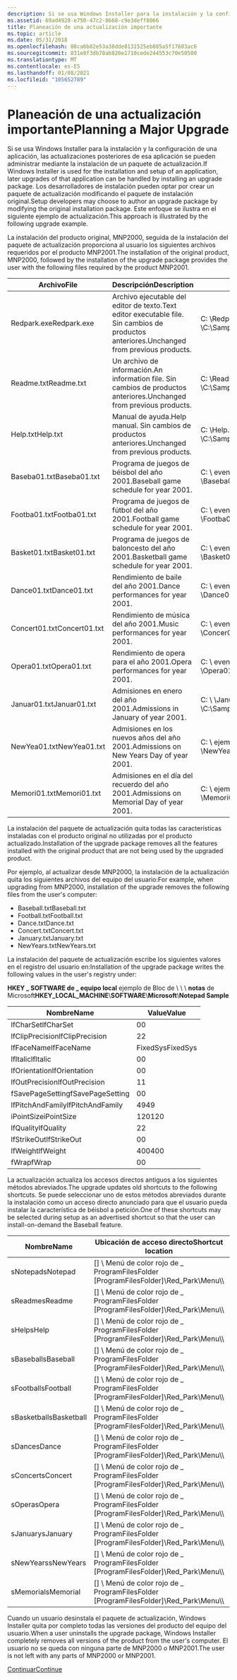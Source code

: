 ```yaml
---
description: Si se usa Windows Installer para la instalación y la configuración de una aplicación, las actualizaciones posteriores de esa aplicación se pueden administrar mediante la instalación de un paquete de actualización.
ms.assetid: 69ad4928-e750-47c2-8668-c9e3deff8066
title: Planeación de una actualización importante
ms.topic: article
ms.date: 05/31/2018
ms.openlocfilehash: 88ca6b82e53a38dde8131525eb885a5f17603ac6
ms.sourcegitcommit: 831e8f3db78ab820e1710cede244553c70e50500
ms.translationtype: MT
ms.contentlocale: es-ES
ms.lasthandoff: 01/08/2021
ms.locfileid: "105652789"
---
```

# <a name="planning-a-major-upgrade"></a><span data-ttu-id="26126-103">Planeación de una actualización importante</span><span class="sxs-lookup"><span data-stu-id="26126-103">Planning a Major Upgrade</span></span>

<span data-ttu-id="26126-104">Si se usa Windows Installer para la instalación y la configuración de una aplicación, las actualizaciones posteriores de esa aplicación se pueden administrar mediante la instalación de un paquete de actualización.</span><span class="sxs-lookup"><span data-stu-id="26126-104">If Windows Installer is used for the installation and setup of an application, later upgrades of that application can be handled by installing an upgrade package.</span></span> <span data-ttu-id="26126-105">Los desarrolladores de instalación pueden optar por crear un paquete de actualización modificando el paquete de instalación original.</span><span class="sxs-lookup"><span data-stu-id="26126-105">Setup developers may choose to author an upgrade package by modifying the original installation package.</span></span> <span data-ttu-id="26126-106">Este enfoque se ilustra en el siguiente ejemplo de actualización.</span><span class="sxs-lookup"><span data-stu-id="26126-106">This approach is illustrated by the following upgrade example.</span></span>

<span data-ttu-id="26126-107">La instalación del producto original, MNP2000, seguida de la instalación del paquete de actualización proporciona al usuario los siguientes archivos requeridos por el producto MNP2001.</span><span class="sxs-lookup"><span data-stu-id="26126-107">The installation of the original product, MNP2000, followed by the installation of the upgrade package provides the user with the following files required by the product MNP2001.</span></span>



| <span data-ttu-id="26126-108">Archivo</span><span class="sxs-lookup"><span data-stu-id="26126-108">File</span></span>          | <span data-ttu-id="26126-109">Descripción</span><span class="sxs-lookup"><span data-stu-id="26126-109">Description</span></span>                                                    | <span data-ttu-id="26126-110">Ruta de acceso al origen</span><span class="sxs-lookup"><span data-stu-id="26126-110">Path to source</span></span>                                    | <span data-ttu-id="26126-111">Ruta de acceso al destino</span><span class="sxs-lookup"><span data-stu-id="26126-111">Path to target</span></span>                                          |
|---------------|----------------------------------------------------------------|---------------------------------------------------|---------------------------------------------------------|
| <span data-ttu-id="26126-112">Redpark.exe</span><span class="sxs-lookup"><span data-stu-id="26126-112">Redpark.exe</span></span>   | <span data-ttu-id="26126-113">Archivo ejecutable del editor de texto.</span><span class="sxs-lookup"><span data-stu-id="26126-113">Text editor executable file.</span></span> <span data-ttu-id="26126-114">Sin cambios de productos anteriores.</span><span class="sxs-lookup"><span data-stu-id="26126-114">Unchanged from previous products.</span></span> | <span data-ttu-id="26126-115">C: \\Redpark.exe del Bloc de notas de ejemplo \\ \\</span><span class="sxs-lookup"><span data-stu-id="26126-115">C:\\Sample\\Notepad\\Redpark.exe</span></span>                  | <span data-ttu-id="26126-116">\[Redpark.exe en el \] \\ \_ estacionamiento rojo \\</span><span class="sxs-lookup"><span data-stu-id="26126-116">\[ProgramFilesFolder\]\\Red\_Park\\Redpark.exe</span></span>          |
| <span data-ttu-id="26126-117">Readme.txt</span><span class="sxs-lookup"><span data-stu-id="26126-117">Readme.txt</span></span>    | <span data-ttu-id="26126-118">Un archivo de información.</span><span class="sxs-lookup"><span data-stu-id="26126-118">An information file.</span></span> <span data-ttu-id="26126-119">Sin cambios de productos anteriores.</span><span class="sxs-lookup"><span data-stu-id="26126-119">Unchanged from previous products.</span></span>         | <span data-ttu-id="26126-120">C: \\Readme.txt del Bloc de notas de ejemplo \\ \\</span><span class="sxs-lookup"><span data-stu-id="26126-120">C:\\Sample\\Notepad\\Readme.txt</span></span>                   | <span data-ttu-id="26126-121">\[Readme.txt en el \] \\ \_ estacionamiento rojo \\</span><span class="sxs-lookup"><span data-stu-id="26126-121">\[ProgramFilesFolder\]\\Red\_Park\\Readme.txt</span></span>           |
| <span data-ttu-id="26126-122">Help.txt</span><span class="sxs-lookup"><span data-stu-id="26126-122">Help.txt</span></span>      | <span data-ttu-id="26126-123">Manual de ayuda.</span><span class="sxs-lookup"><span data-stu-id="26126-123">Help manual.</span></span> <span data-ttu-id="26126-124">Sin cambios de productos anteriores.</span><span class="sxs-lookup"><span data-stu-id="26126-124">Unchanged from previous products.</span></span>                 | <span data-ttu-id="26126-125">C: \\Help.txt del Bloc de notas de ejemplo \\ \\</span><span class="sxs-lookup"><span data-stu-id="26126-125">C:\\Sample\\Notepad\\Help.txt</span></span>                     | <span data-ttu-id="26126-126">No instalado.</span><span class="sxs-lookup"><span data-stu-id="26126-126">Not installed.</span></span> <span data-ttu-id="26126-127">Siempre ejecute desde el origen.</span><span class="sxs-lookup"><span data-stu-id="26126-127">Always run-from-source.</span></span>                  |
| <span data-ttu-id="26126-128">Baseba01.txt</span><span class="sxs-lookup"><span data-stu-id="26126-128">Baseba01.txt</span></span>  | <span data-ttu-id="26126-129">Programa de juegos de béisbol del año 2001.</span><span class="sxs-lookup"><span data-stu-id="26126-129">Baseball game schedule for year 2001.</span></span>                          | <span data-ttu-id="26126-130">C: \\ eventos del Bloc de notas de ejemplo \\ \\ \\Baseba01.txt</span><span class="sxs-lookup"><span data-stu-id="26126-130">C:\\Sample\\Notepad\\Events\\Baseba01.txt</span></span>         | <span data-ttu-id="26126-131">\[\] \\Baseball.txt para \_ deportes de estacionamiento rojo \\ \\</span><span class="sxs-lookup"><span data-stu-id="26126-131">\[ProgramFilesFolder\]\\Red\_Park\\Sports\\Baseball.txt</span></span> |
| <span data-ttu-id="26126-132">Footba01.txt</span><span class="sxs-lookup"><span data-stu-id="26126-132">Footba01.txt</span></span>  | <span data-ttu-id="26126-133">Programa de juegos de fútbol del año 2001.</span><span class="sxs-lookup"><span data-stu-id="26126-133">Football game schedule for year 2001.</span></span>                          | <span data-ttu-id="26126-134">C: \\ eventos del Bloc de notas de ejemplo \\ \\ \\Footba01.txt</span><span class="sxs-lookup"><span data-stu-id="26126-134">C:\\Sample\\Notepad\\Events\\Footba01.txt</span></span>         | <span data-ttu-id="26126-135">\[\] \\Football.txt para \_ deportes de estacionamiento rojo \\ \\</span><span class="sxs-lookup"><span data-stu-id="26126-135">\[ProgramFilesFolder\]\\Red\_Park\\Sports\\Football.txt</span></span> |
| <span data-ttu-id="26126-136">Basket01.txt</span><span class="sxs-lookup"><span data-stu-id="26126-136">Basket01.txt</span></span>  | <span data-ttu-id="26126-137">Programa de juegos de baloncesto del año 2001.</span><span class="sxs-lookup"><span data-stu-id="26126-137">Basketball game schedule for year 2001.</span></span>                        | <span data-ttu-id="26126-138">C: \\ eventos del Bloc de notas de ejemplo \\ \\ \\Basket01.txt</span><span class="sxs-lookup"><span data-stu-id="26126-138">C:\\Sample\\Notepad\\Events\\Basket01.txt</span></span>         | <span data-ttu-id="26126-139">\[\] \\Basket01.txt para \_ deportes de estacionamiento rojo \\ \\</span><span class="sxs-lookup"><span data-stu-id="26126-139">\[ProgramFilesFolder\]\\Red\_Park\\Sports\\Basket01.txt</span></span> |
| <span data-ttu-id="26126-140">Dance01.txt</span><span class="sxs-lookup"><span data-stu-id="26126-140">Dance01.txt</span></span>   | <span data-ttu-id="26126-141">Rendimiento de baile del año 2001.</span><span class="sxs-lookup"><span data-stu-id="26126-141">Dance performances for year 2001.</span></span>                              | <span data-ttu-id="26126-142">C: \\ eventos del Bloc de notas de ejemplo \\ \\ \\Dance01.txt</span><span class="sxs-lookup"><span data-stu-id="26126-142">C:\\Sample\\Notepad\\Events\\Dance01.txt</span></span>          | <span data-ttu-id="26126-143">\[\] \\ \_Dance.txt artes de estacionamiento rojo \\ \\</span><span class="sxs-lookup"><span data-stu-id="26126-143">\[ProgramFilesFolder\]\\Red\_Park\\Arts\\Dance.txt</span></span>      |
| <span data-ttu-id="26126-144">Concert01.txt</span><span class="sxs-lookup"><span data-stu-id="26126-144">Concert01.txt</span></span> | <span data-ttu-id="26126-145">Rendimiento de música del año 2001.</span><span class="sxs-lookup"><span data-stu-id="26126-145">Music performances for year 2001.</span></span>                              | <span data-ttu-id="26126-146">C: \\ eventos del Bloc de notas de ejemplo \\ \\ \\Concer01.txt</span><span class="sxs-lookup"><span data-stu-id="26126-146">C:\\Sample\\Notepad\\Events\\Concer01.txt</span></span>         | <span data-ttu-id="26126-147">\[\] \\ \_Concert.txt artes de estacionamiento rojo \\ \\</span><span class="sxs-lookup"><span data-stu-id="26126-147">\[ProgramFilesFolder\]\\Red\_Park\\Arts\\Concert.txt</span></span>    |
| <span data-ttu-id="26126-148">Opera01.txt</span><span class="sxs-lookup"><span data-stu-id="26126-148">Opera01.txt</span></span>   | <span data-ttu-id="26126-149">Rendimiento de opera para el año 2001.</span><span class="sxs-lookup"><span data-stu-id="26126-149">Opera performances for year 2001.</span></span>                              | <span data-ttu-id="26126-150">C: \\ eventos del Bloc de notas de ejemplo \\ \\ \\Opera01.txt</span><span class="sxs-lookup"><span data-stu-id="26126-150">C:\\Sample\\Notepad\\Events\\Opera01.txt</span></span>          | <span data-ttu-id="26126-151">\[\] \\ \_Opera01.txt artes de estacionamiento rojo \\ \\</span><span class="sxs-lookup"><span data-stu-id="26126-151">\[ProgramFilesFolder\]\\Red\_Park\\Arts\\Opera01.txt</span></span>    |
| <span data-ttu-id="26126-152">Januar01.txt</span><span class="sxs-lookup"><span data-stu-id="26126-152">Januar01.txt</span></span>  | <span data-ttu-id="26126-153">Admisiones en enero del año 2001.</span><span class="sxs-lookup"><span data-stu-id="26126-153">Admissions in January of year 2001.</span></span>                            | <span data-ttu-id="26126-154">C: \\ \\Januar01.txt puerta de Bloc de notas de ejemplo \\ \\</span><span class="sxs-lookup"><span data-stu-id="26126-154">C:\\Sample\\Notepad\\Gate\\Januar01.txt</span></span>           | <span data-ttu-id="26126-155">\[January.txt de la \] \\ \_ puerta de estacionamiento rojo \\ \\</span><span class="sxs-lookup"><span data-stu-id="26126-155">\[ProgramFilesFolder\]\\Red\_Park\\Gate\\January.txt</span></span>    |
| <span data-ttu-id="26126-156">NewYea01.txt</span><span class="sxs-lookup"><span data-stu-id="26126-156">NewYea01.txt</span></span>  | <span data-ttu-id="26126-157">Admisiones en los nuevos años del año 2001.</span><span class="sxs-lookup"><span data-stu-id="26126-157">Admissions on New Years Day of year 2001.</span></span>                      | <span data-ttu-id="26126-158">C: \\ ejemplo de \\ festividad de puerta de Bloc de notas \\ \\ \\NewYea01.txt</span><span class="sxs-lookup"><span data-stu-id="26126-158">C:\\Sample\\Notepad\\Gate\\Holidays\\NewYea01.txt</span></span> | <span data-ttu-id="26126-159">\[NewYears.txt de la \] \\ \_ puerta de estacionamiento rojo \\ \\</span><span class="sxs-lookup"><span data-stu-id="26126-159">\[ProgramFilesFolder\]\\Red\_Park\\Gate\\NewYears.txt</span></span>   |
| <span data-ttu-id="26126-160">Memori01.txt</span><span class="sxs-lookup"><span data-stu-id="26126-160">Memori01.txt</span></span>  | <span data-ttu-id="26126-161">Admisiones en el día del recuerdo del año 2001.</span><span class="sxs-lookup"><span data-stu-id="26126-161">Admissions on Memorial Day of year 2001.</span></span>                       | <span data-ttu-id="26126-162">C: \\ ejemplo de \\ festividad de puerta de Bloc de notas \\ \\ \\Memori01.txt</span><span class="sxs-lookup"><span data-stu-id="26126-162">C:\\Sample\\Notepad\\Gate\\Holidays\\Memori01.txt</span></span> | <span data-ttu-id="26126-163">\[Memori01.txt de la \] \\ \_ puerta de estacionamiento rojo \\ \\</span><span class="sxs-lookup"><span data-stu-id="26126-163">\[ProgramFilesFolder\]\\Red\_Park\\Gate\\Memori01.txt</span></span>   |



 

<span data-ttu-id="26126-164">La instalación del paquete de actualización quita todas las características instaladas con el producto original no utilizadas por el producto actualizado.</span><span class="sxs-lookup"><span data-stu-id="26126-164">Installation of the upgrade package removes all the features installed with the original product that are not being used by the upgraded product.</span></span>

<span data-ttu-id="26126-165">Por ejemplo, al actualizar desde MNP2000, la instalación de la actualización quita los siguientes archivos del equipo del usuario:</span><span class="sxs-lookup"><span data-stu-id="26126-165">For example, when upgrading from MNP2000, installation of the upgrade removes the following files from the user's computer:</span></span>

-   <span data-ttu-id="26126-166">Baseball.txt</span><span class="sxs-lookup"><span data-stu-id="26126-166">Baseball.txt</span></span>
-   <span data-ttu-id="26126-167">Football.txt</span><span class="sxs-lookup"><span data-stu-id="26126-167">Football.txt</span></span>
-   <span data-ttu-id="26126-168">Dance.txt</span><span class="sxs-lookup"><span data-stu-id="26126-168">Dance.txt</span></span>
-   <span data-ttu-id="26126-169">Concert.txt</span><span class="sxs-lookup"><span data-stu-id="26126-169">Concert.txt</span></span>
-   <span data-ttu-id="26126-170">January.txt</span><span class="sxs-lookup"><span data-stu-id="26126-170">January.txt</span></span>
-   <span data-ttu-id="26126-171">NewYears.txt</span><span class="sxs-lookup"><span data-stu-id="26126-171">NewYears.txt</span></span>

<span data-ttu-id="26126-172">La instalación del paquete de actualización escribe los siguientes valores en el registro del usuario en:</span><span class="sxs-lookup"><span data-stu-id="26126-172">Installation of the upgrade package writes the following values in the user's registry under:</span></span>

<span data-ttu-id="26126-173">**HKEY \_ SOFTWARE de \_ equipo local** ejemplo de Bloc de \\  \\  \\ **notas** de Microsoft</span><span class="sxs-lookup"><span data-stu-id="26126-173">**HKEY\_LOCAL\_MACHINE**\\**SOFTWARE**\\**Microsoft**\\**Notepad Sample**</span></span>



| <span data-ttu-id="26126-174">Nombre</span><span class="sxs-lookup"><span data-stu-id="26126-174">Name</span></span>             | <span data-ttu-id="26126-175">Value</span><span class="sxs-lookup"><span data-stu-id="26126-175">Value</span></span>    |
|------------------|----------|
| <span data-ttu-id="26126-176">lfCharSet</span><span class="sxs-lookup"><span data-stu-id="26126-176">lfCharSet</span></span>        | <span data-ttu-id="26126-177">0</span><span class="sxs-lookup"><span data-stu-id="26126-177">0</span></span>        |
| <span data-ttu-id="26126-178">lfClipPrecision</span><span class="sxs-lookup"><span data-stu-id="26126-178">lfClipPrecision</span></span>  | <span data-ttu-id="26126-179">2</span><span class="sxs-lookup"><span data-stu-id="26126-179">2</span></span>        |
| <span data-ttu-id="26126-180">lfFaceName</span><span class="sxs-lookup"><span data-stu-id="26126-180">lfFaceName</span></span>       | <span data-ttu-id="26126-181">FixedSys</span><span class="sxs-lookup"><span data-stu-id="26126-181">FixedSys</span></span> |
| <span data-ttu-id="26126-182">lfItalic</span><span class="sxs-lookup"><span data-stu-id="26126-182">lfItalic</span></span>         | <span data-ttu-id="26126-183">0</span><span class="sxs-lookup"><span data-stu-id="26126-183">0</span></span>        |
| <span data-ttu-id="26126-184">lfOrientation</span><span class="sxs-lookup"><span data-stu-id="26126-184">lfOrientation</span></span>    | <span data-ttu-id="26126-185">0</span><span class="sxs-lookup"><span data-stu-id="26126-185">0</span></span>        |
| <span data-ttu-id="26126-186">lfOutPrecision</span><span class="sxs-lookup"><span data-stu-id="26126-186">lfOutPrecision</span></span>   | <span data-ttu-id="26126-187">1</span><span class="sxs-lookup"><span data-stu-id="26126-187">1</span></span>        |
| <span data-ttu-id="26126-188">fSavePageSetting</span><span class="sxs-lookup"><span data-stu-id="26126-188">fSavePageSetting</span></span> | <span data-ttu-id="26126-189">0</span><span class="sxs-lookup"><span data-stu-id="26126-189">0</span></span>        |
| <span data-ttu-id="26126-190">lfPitchAndFamily</span><span class="sxs-lookup"><span data-stu-id="26126-190">lfPitchAndFamily</span></span> | <span data-ttu-id="26126-191">49</span><span class="sxs-lookup"><span data-stu-id="26126-191">49</span></span>       |
| <span data-ttu-id="26126-192">iPointSize</span><span class="sxs-lookup"><span data-stu-id="26126-192">iPointSize</span></span>       | <span data-ttu-id="26126-193">120</span><span class="sxs-lookup"><span data-stu-id="26126-193">120</span></span>      |
| <span data-ttu-id="26126-194">lfQuality</span><span class="sxs-lookup"><span data-stu-id="26126-194">lfQuality</span></span>        | <span data-ttu-id="26126-195">2</span><span class="sxs-lookup"><span data-stu-id="26126-195">2</span></span>        |
| <span data-ttu-id="26126-196">lfStrikeOut</span><span class="sxs-lookup"><span data-stu-id="26126-196">lfStrikeOut</span></span>      | <span data-ttu-id="26126-197">0</span><span class="sxs-lookup"><span data-stu-id="26126-197">0</span></span>        |
| <span data-ttu-id="26126-198">lfWeight</span><span class="sxs-lookup"><span data-stu-id="26126-198">lfWeight</span></span>         | <span data-ttu-id="26126-199">400</span><span class="sxs-lookup"><span data-stu-id="26126-199">400</span></span>      |
| <span data-ttu-id="26126-200">fWrap</span><span class="sxs-lookup"><span data-stu-id="26126-200">fWrap</span></span>            | <span data-ttu-id="26126-201">0</span><span class="sxs-lookup"><span data-stu-id="26126-201">0</span></span>        |



 

<span data-ttu-id="26126-202">La actualización actualiza los accesos directos antiguos a los siguientes métodos abreviados.</span><span class="sxs-lookup"><span data-stu-id="26126-202">The upgrade updates old shortcuts to the following shortcuts.</span></span> <span data-ttu-id="26126-203">Se puede seleccionar uno de estos métodos abreviados durante la instalación como un acceso directo anunciado para que el usuario pueda instalar la característica de béisbol a petición.</span><span class="sxs-lookup"><span data-stu-id="26126-203">One of these shortcuts may be selected during setup as an advertised shortcut so that the user can install-on-demand the Baseball feature.</span></span>



| <span data-ttu-id="26126-204">Nombre</span><span class="sxs-lookup"><span data-stu-id="26126-204">Name</span></span>        | <span data-ttu-id="26126-205">Ubicación de acceso directo</span><span class="sxs-lookup"><span data-stu-id="26126-205">Shortcut location</span></span>                         | <span data-ttu-id="26126-206">Destino de acceso directo</span><span class="sxs-lookup"><span data-stu-id="26126-206">Shortcut target</span></span>                                           |
|-------------|-------------------------------------------|-----------------------------------------------------------|
| <span data-ttu-id="26126-207">sNotepad</span><span class="sxs-lookup"><span data-stu-id="26126-207">sNotepad</span></span>    | <span data-ttu-id="26126-208">\[\] \\ Menú de color rojo de \_ ProgramFilesFolder </span><span class="sxs-lookup"><span data-stu-id="26126-208">\[ProgramFilesFolder\]\\Red\_Park\\Menu</span></span>\\\\ | <span data-ttu-id="26126-209">\[Redpark.exe en el \] \\ \_ estacionamiento rojo \\</span><span class="sxs-lookup"><span data-stu-id="26126-209">\[ProgramFilesFolder\]\\Red\_Park\\Redpark.exe</span></span>            |
| <span data-ttu-id="26126-210">sReadme</span><span class="sxs-lookup"><span data-stu-id="26126-210">sReadme</span></span>     | <span data-ttu-id="26126-211">\[\] \\ Menú de color rojo de \_ ProgramFilesFolder </span><span class="sxs-lookup"><span data-stu-id="26126-211">\[ProgramFilesFolder\]\\Red\_Park\\Menu</span></span>\\\\ | <span data-ttu-id="26126-212">\[Readme.txt en el \] \\ \_ estacionamiento rojo \\</span><span class="sxs-lookup"><span data-stu-id="26126-212">\[ProgramFilesFolder\]\\Red\_Park\\Readme.txt</span></span>             |
| <span data-ttu-id="26126-213">sHelp</span><span class="sxs-lookup"><span data-stu-id="26126-213">sHelp</span></span>       | <span data-ttu-id="26126-214">\[\] \\ Menú de color rojo de \_ ProgramFilesFolder </span><span class="sxs-lookup"><span data-stu-id="26126-214">\[ProgramFilesFolder\]\\Red\_Park\\Menu</span></span>\\\\ | <span data-ttu-id="26126-215">\[ProgramFilesFolder \] \\ ejemplo del \\ bloc de notas \\Help.txt</span><span class="sxs-lookup"><span data-stu-id="26126-215">\[ProgramFilesFolder\]\\Sample\\Notepad\\Help.txt</span></span>         |
| <span data-ttu-id="26126-216">sBaseball</span><span class="sxs-lookup"><span data-stu-id="26126-216">sBaseball</span></span>   | <span data-ttu-id="26126-217">\[\] \\ Menú de color rojo de \_ ProgramFilesFolder </span><span class="sxs-lookup"><span data-stu-id="26126-217">\[ProgramFilesFolder\]\\Red\_Park\\Menu</span></span>\\\\ | <span data-ttu-id="26126-218">\[\] \\Baseba01.txt para \_ deportes de estacionamiento rojo \\ \\</span><span class="sxs-lookup"><span data-stu-id="26126-218">\[ProgramFilesFolder\]\\Red\_Park\\Sports\\Baseba01.txt</span></span>   |
| <span data-ttu-id="26126-219">sFootball</span><span class="sxs-lookup"><span data-stu-id="26126-219">sFootball</span></span>   | <span data-ttu-id="26126-220">\[\] \\ Menú de color rojo de \_ ProgramFilesFolder </span><span class="sxs-lookup"><span data-stu-id="26126-220">\[ProgramFilesFolder\]\\Red\_Park\\Menu</span></span>\\\\ | <span data-ttu-id="26126-221">\[\] \\Footba01.txt para \_ deportes de estacionamiento rojo \\ \\</span><span class="sxs-lookup"><span data-stu-id="26126-221">\[ProgramFilesFolder\]\\Red\_Park\\Sports\\Footba01.txt</span></span>   |
| <span data-ttu-id="26126-222">sBasketball</span><span class="sxs-lookup"><span data-stu-id="26126-222">sBasketball</span></span> | <span data-ttu-id="26126-223">\[\] \\ Menú de color rojo de \_ ProgramFilesFolder </span><span class="sxs-lookup"><span data-stu-id="26126-223">\[ProgramFilesFolder\]\\Red\_Park\\Menu</span></span>\\\\ | <span data-ttu-id="26126-224">\[\] \\Basketba01.txt para \_ deportes de estacionamiento rojo \\ \\</span><span class="sxs-lookup"><span data-stu-id="26126-224">\[ProgramFilesFolder\]\\Red\_Park\\Sports\\Basketba01.txt</span></span> |
| <span data-ttu-id="26126-225">sDance</span><span class="sxs-lookup"><span data-stu-id="26126-225">sDance</span></span>      | <span data-ttu-id="26126-226">\[\] \\ Menú de color rojo de \_ ProgramFilesFolder </span><span class="sxs-lookup"><span data-stu-id="26126-226">\[ProgramFilesFolder\]\\Red\_Park\\Menu</span></span>\\\\ | <span data-ttu-id="26126-227">\[\] \\ \_Dance01.txt artes de estacionamiento rojo \\ \\</span><span class="sxs-lookup"><span data-stu-id="26126-227">\[ProgramFilesFolder\]\\Red\_Park\\Arts\\Dance01.txt</span></span>      |
| <span data-ttu-id="26126-228">sConcert</span><span class="sxs-lookup"><span data-stu-id="26126-228">sConcert</span></span>    | <span data-ttu-id="26126-229">\[\] \\ Menú de color rojo de \_ ProgramFilesFolder </span><span class="sxs-lookup"><span data-stu-id="26126-229">\[ProgramFilesFolder\]\\Red\_Park\\Menu</span></span>\\\\ | <span data-ttu-id="26126-230">\[\] \\ \_Concer01.txt artes de estacionamiento rojo \\ \\</span><span class="sxs-lookup"><span data-stu-id="26126-230">\[ProgramFilesFolder\]\\Red\_Park\\Arts\\Concer01.txt</span></span>     |
| <span data-ttu-id="26126-231">sOpera</span><span class="sxs-lookup"><span data-stu-id="26126-231">sOpera</span></span>      | <span data-ttu-id="26126-232">\[\] \\ Menú de color rojo de \_ ProgramFilesFolder </span><span class="sxs-lookup"><span data-stu-id="26126-232">\[ProgramFilesFolder\]\\Red\_Park\\Menu</span></span>\\\\ | <span data-ttu-id="26126-233">\[\] \\ \_Opera01.txt artes de estacionamiento rojo \\ \\</span><span class="sxs-lookup"><span data-stu-id="26126-233">\[ProgramFilesFolder\]\\Red\_Park\\Arts\\Opera01.txt</span></span>      |
| <span data-ttu-id="26126-234">sJanuary</span><span class="sxs-lookup"><span data-stu-id="26126-234">sJanuary</span></span>    | <span data-ttu-id="26126-235">\[\] \\ Menú de color rojo de \_ ProgramFilesFolder </span><span class="sxs-lookup"><span data-stu-id="26126-235">\[ProgramFilesFolder\]\\Red\_Park\\Menu</span></span>\\\\ | <span data-ttu-id="26126-236">\[Januar01.txt de la \] \\ \_ puerta de estacionamiento rojo \\ \\</span><span class="sxs-lookup"><span data-stu-id="26126-236">\[ProgramFilesFolder\]\\Red\_Park\\Gate\\Januar01.txt</span></span>     |
| <span data-ttu-id="26126-237">sNewYears</span><span class="sxs-lookup"><span data-stu-id="26126-237">sNewYears</span></span>   | <span data-ttu-id="26126-238">\[\] \\ Menú de color rojo de \_ ProgramFilesFolder </span><span class="sxs-lookup"><span data-stu-id="26126-238">\[ProgramFilesFolder\]\\Red\_Park\\Menu</span></span>\\\\ | <span data-ttu-id="26126-239">\[NewYea01.txt de la \] \\ \_ puerta de estacionamiento rojo \\ \\</span><span class="sxs-lookup"><span data-stu-id="26126-239">\[ProgramFilesFolder\]\\Red\_Park\\Gate\\NewYea01.txt</span></span>     |
| <span data-ttu-id="26126-240">sMemorial</span><span class="sxs-lookup"><span data-stu-id="26126-240">sMemorial</span></span>   | <span data-ttu-id="26126-241">\[\] \\ Menú de color rojo de \_ ProgramFilesFolder </span><span class="sxs-lookup"><span data-stu-id="26126-241">\[ProgramFilesFolder\]\\Red\_Park\\Menu</span></span>\\\\ | <span data-ttu-id="26126-242">\[Memori01.txt de la \] \\ \_ puerta de estacionamiento rojo \\ \\</span><span class="sxs-lookup"><span data-stu-id="26126-242">\[ProgramFilesFolder\]\\Red\_Park\\Gate\\Memori01.txt</span></span>     |



 

<span data-ttu-id="26126-243">Cuando un usuario desinstala el paquete de actualización, Windows Installer quita por completo todas las versiones del producto del equipo del usuario.</span><span class="sxs-lookup"><span data-stu-id="26126-243">When a user uninstalls the upgrade package, Windows Installer completely removes all versions of the product from the user's computer.</span></span> <span data-ttu-id="26126-244">El usuario no se queda con ninguna parte de MNP2000 o MNP2001.</span><span class="sxs-lookup"><span data-stu-id="26126-244">The user is not left with any parts of MNP2000 or MNP2001.</span></span>

[<span data-ttu-id="26126-245">Continuar</span><span class="sxs-lookup"><span data-stu-id="26126-245">Continue</span></span>](importing-original-installation-database.md)

 

 



